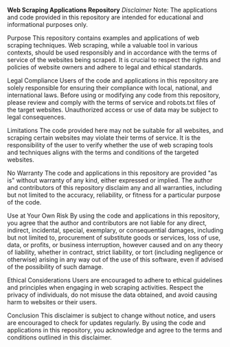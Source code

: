 **Web Scraping Applications Repository**
*Disclaimer*
Note: The applications and code provided in this repository are intended for educational and informational purposes only.

Purpose
This repository contains examples and applications of web scraping techniques. Web scraping, while a valuable tool in various contexts, should be used responsibly and in accordance with the terms of service of the websites being scraped. It is crucial to respect the rights and policies of website owners and adhere to legal and ethical standards.

Legal Compliance
Users of the code and applications in this repository are solely responsible for ensuring their compliance with local, national, and international laws. Before using or modifying any code from this repository, please review and comply with the terms of service and robots.txt files of the target websites. Unauthorized access or use of data may be subject to legal consequences.

Limitations
The code provided here may not be suitable for all websites, and scraping certain websites may violate their terms of service. It is the responsibility of the user to verify whether the use of web scraping tools and techniques aligns with the terms and conditions of the targeted websites.

No Warranty
The code and applications in this repository are provided "as is" without warranty of any kind, either expressed or implied. The author and contributors of this repository disclaim any and all warranties, including but not limited to the accuracy, reliability, or fitness for a particular purpose of the code.

Use at Your Own Risk
By using the code and applications in this repository, you agree that the author and contributors are not liable for any direct, indirect, incidental, special, exemplary, or consequential damages, including but not limited to, procurement of substitute goods or services, loss of use, data, or profits, or business interruption, however caused and on any theory of liability, whether in contract, strict liability, or tort (including negligence or otherwise) arising in any way out of the use of this software, even if advised of the possibility of such damage.

Ethical Considerations
Users are encouraged to adhere to ethical guidelines and principles when engaging in web scraping activities. Respect the privacy of individuals, do not misuse the data obtained, and avoid causing harm to websites or their users.

Conclusion
This disclaimer is subject to change without notice, and users are encouraged to check for updates regularly. By using the code and applications in this repository, you acknowledge and agree to the terms and conditions outlined in this disclaimer.
